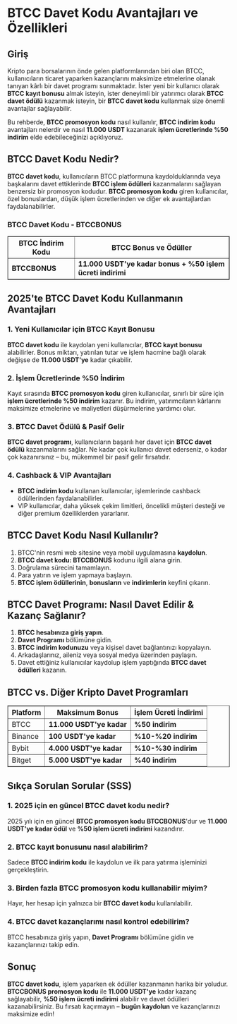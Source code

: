 <h1>BTCC Davet Kodu Avantajları ve Özellikleri</h1>
<h2>Giriş</h2>
<p>Kripto para borsalarının önde gelen platformlarından biri olan BTCC, kullanıcıların ticaret yaparken kazançlarını maksimize etmelerine olanak tanıyan kârlı bir davet programı sunmaktadır. İster yeni bir kullanıcı olarak <strong>BTCC kayıt bonusu</strong> almak isteyin, ister deneyimli bir yatırımcı olarak <strong>BTCC davet ödülü</strong> kazanmak isteyin, bir <strong>BTCC davet kodu</strong> kullanmak size önemli avantajlar sağlayabilir.</p>
<p>Bu rehberde, <strong>BTCC promosyon kodu</strong> nasıl kullanılır, <strong>BTCC indirim kodu</strong> avantajları nelerdir ve nasıl <strong>11.000 USDT</strong> kazanarak <strong>işlem ücretlerinde %50 indirim</strong> elde edebileceğinizi açıklıyoruz.</p>

<h2>BTCC Davet Kodu Nedir?</h2>
<p><strong>BTCC davet kodu</strong>, kullanıcıların BTCC platformuna kaydolduklarında veya başkalarını davet ettiklerinde <strong>BTCC işlem ödülleri</strong> kazanmalarını sağlayan benzersiz bir promosyon kodudur. <strong>BTCC promosyon kodu</strong> giren kullanıcılar, özel bonuslardan, düşük işlem ücretlerinden ve diğer ek avantajlardan faydalanabilirler.</p>

<h3>BTCC Davet Kodu - BTCCBONUS</h3>
<table border="1">
    <tr>
        <th>BTCC İndirim Kodu</th>
        <th>BTCC Bonus ve Ödüller</th>
    </tr>
    <tr>
        <td><strong>BTCCBONUS</strong></td>
        <td><strong>11.000 USDT'ye kadar bonus + %50 işlem ücreti indirimi</strong></td>
    </tr>
</table>

<h2>2025'te BTCC Davet Kodu Kullanmanın Avantajları</h2>

<h3>1. Yeni Kullanıcılar için BTCC Kayıt Bonusu</h3>
<p><strong>BTCC davet kodu</strong> ile kaydolan yeni kullanıcılar, <strong>BTCC kayıt bonusu</strong> alabilirler. Bonus miktarı, yatırılan tutar ve işlem hacmine bağlı olarak değişse de <strong>11.000 USDT'ye</strong> kadar çıkabilir.</p>

<h3>2. İşlem Ücretlerinde %50 İndirim</h3>
<p>Kayıt sırasında <strong>BTCC promosyon kodu</strong> giren kullanıcılar, sınırlı bir süre için <strong>işlem ücretlerinde %50 indirim</strong> kazanır. Bu indirim, yatırımcıların kârlarını maksimize etmelerine ve maliyetleri düşürmelerine yardımcı olur.</p>

<h3>3. BTCC Davet Ödülü & Pasif Gelir</h3>
<p><strong>BTCC davet programı</strong>, kullanıcıların başarılı her davet için <strong>BTCC davet ödülü</strong> kazanmalarını sağlar. Ne kadar çok kullanıcı davet ederseniz, o kadar çok kazanırsınız – bu, mükemmel bir pasif gelir fırsatıdır.</p>

<h3>4. Cashback & VIP Avantajları</h3>
<ul>
    <li><strong>BTCC indirim kodu</strong> kullanan kullanıcılar, işlemlerinde cashback ödüllerinden faydalanabilirler.</li>
    <li>VIP kullanıcılar, daha yüksek çekim limitleri, öncelikli müşteri desteği ve diğer premium özelliklerden yararlanır.</li>
</ul>

<h2>BTCC Davet Kodu Nasıl Kullanılır?</h2>
<ol>
    <li>BTCC'nin resmi web sitesine veya mobil uygulamasına <strong>kaydolun</strong>.</li>
    <li><strong>BTCC davet kodu: BTCCBONUS</strong> kodunu ilgili alana girin.</li>
    <li>Doğrulama sürecini tamamlayın.</li>
    <li>Para yatırın ve işlem yapmaya başlayın.</li>
    <li><strong>BTCC işlem ödüllerinin</strong>, <strong>bonusların</strong> ve <strong>indirimlerin</strong> keyfini çıkarın.</li>
</ol>

<h2>BTCC Davet Programı: Nasıl Davet Edilir & Kazanç Sağlanır?</h2>
<ol>
    <li><strong>BTCC hesabınıza giriş yapın</strong>.</li>
    <li><strong>Davet Programı</strong> bölümüne gidin.</li>
    <li><strong>BTCC indirim kodunuzu</strong> veya kişisel davet bağlantınızı kopyalayın.</li>
    <li>Arkadaşlarınız, aileniz veya sosyal medya üzerinden paylaşın.</li>
    <li>Davet ettiğiniz kullanıcılar kaydolup işlem yaptığında <strong>BTCC davet ödülleri</strong> kazanın.</li>
</ol>

<h2>BTCC vs. Diğer Kripto Davet Programları</h2>
<table border="1">
    <tr>
        <th>Platform</th>
        <th>Maksimum Bonus</th>
        <th>İşlem Ücreti İndirimi</th>
    </tr>
    <tr>
        <td>BTCC</td>
        <td><strong>11.000 USDT'ye kadar</strong></td>
        <td><strong>%50 indirim</strong></td>
    </tr>
    <tr>
        <td>Binance</td>
        <td><strong>100 USDT'ye kadar</strong></td>
        <td><strong>%10-%20 indirim</strong></td>
    </tr>
    <tr>
        <td>Bybit</td>
        <td><strong>4.000 USDT'ye kadar</strong></td>
        <td><strong>%10-%30 indirim</strong></td>
    </tr>
    <tr>
        <td>Bitget</td>
        <td><strong>5.000 USDT'ye kadar</strong></td>
        <td><strong>%40 indirim</strong></td>
    </tr>
</table>

<h2>Sıkça Sorulan Sorular (SSS)</h2>

<h3>1. 2025 için en güncel BTCC davet kodu nedir?</h3>
<p>2025 yılı için en güncel <strong>BTCC promosyon kodu</strong> <strong>BTCCBONUS</strong>'dur ve <strong>11.000 USDT'ye kadar ödül</strong> ve <strong>%50 işlem ücreti indirimi</strong> kazandırır.</p>

<h3>2. BTCC kayıt bonusunu nasıl alabilirim?</h3>
<p>Sadece <strong>BTCC indirim kodu</strong> ile kaydolun ve ilk para yatırma işleminizi gerçekleştirin.</p>

<h3>3. Birden fazla BTCC promosyon kodu kullanabilir miyim?</h3>
<p>Hayır, her hesap için yalnızca bir <strong>BTCC davet kodu</strong> kullanılabilir.</p>

<h3>4. BTCC davet kazançlarımı nasıl kontrol edebilirim?</h3>
<p>BTCC hesabınıza giriş yapın, <strong>Davet Programı</strong> bölümüne gidin ve kazançlarınızı takip edin.</p>

<h2>Sonuç</h2>
<p><strong>BTCC davet kodu</strong>, işlem yaparken ek ödüller kazanmanın harika bir yoludur. <strong>BTCCBONUS promosyon kodu</strong> ile <strong>11.000 USDT'ye</strong> kadar kazanç sağlayabilir, <strong>%50 işlem ücreti indirimi</strong> alabilir ve davet ödülleri kazanabilirsiniz. Bu fırsatı kaçırmayın – <strong>bugün kaydolun</strong> ve kazançlarınızı maksimize edin!</p>
